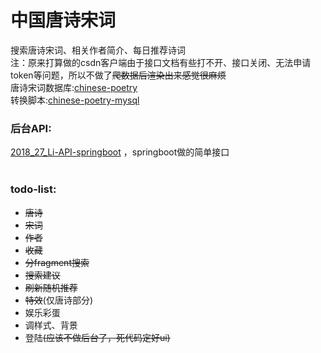 ﻿<h1>中国唐诗宋词</h1>
搜索唐诗宋词、相关作者简介、每日推荐诗词
<br>
注：原来打算做的csdn客户端由于接口文档有些打不开、接口关闭、无法申请token等问题，所以不做了<del>爬数据后渲染出来感觉很麻烦</del>
<br>
唐诗宋词数据库:<a href="https://github.com/chinese-poetry/chinese-poetry">chinese-poetry</a>
<br>
转换脚本:<a href="https://github.com/KomaBeyond/chinese-poetry-mysql">chinese-poetry-mysql</a>
<h3>后台API:</h3><a href="https://github.com/TIS-OMiddle/2018_27_Li-API-springboot">2018_27_Li-API-springboot</a> ，springboot做的简单接口
<br>
<br>
<h3>todo-list:</h3>
<ul>
    <li><del>唐诗</del></li>
    <li><del>宋词</del></li>
    <li><del>作者</del></li>
    <li><del>收藏</del></li>
    <li><del>分fragment搜索</del></li>
    <li><del>搜索建议</del></li>
    <li><del>刷新随机推荐</del></li>
    <li><del>特效</del>(仅唐诗部分)</li>
    <li>娱乐彩蛋</li>
    <li>调样式、背景</li>
    <li>登陆<del>(应该不做后台了，死代码定好ui)</del></li>
</ul>